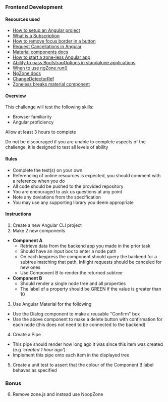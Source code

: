### Frontend Development

#### Resources used

- [How to setup an Angular project](https://angular.io/guide/setup-local)
- [What is a Subscription](https://rxjs.dev/guide/subscription)
- [How to remove focus border in a button](https://stackoverflow.com/questions/3397113/how-to-remove-focus-border-outline-around-text-input-boxes-chrome)
- [Request Cancellations in Angular](https://www.angularaddicts.com/p/unlock-the-power-of-http-request-cancellation)
- [Material components docs](https://material.angular.io/components/categories)
- [How to start a zone-less Angular app](https://medium.com/@kamil.galek/mythical-angular-tutorial-how-to-start-zone-less-angular-app-ff19107290bf)
- [Ability to pass BootstrapOptions in standalone applications](https://github.com/angular/angular/issues/47538)
- [When to use ngZone.run()](https://stackoverflow.com/questions/51455545/when-to-use-ngzone-run)
- [NgZone docs](https://angular.io/api/core/NgZone)
- [ChangeDetectorRef](https://angular.io/api/core/ChangeDetectorRef)
- [Zoneless breaks material component](https://github.com/angular/components/issues/28575)

#### Overview

This challenge will test the following skills:

- Browser familiarity
- Angular proficiency

Allow at least 3 hours to complete

Do not be discouraged if you are unable to complete aspects of the challenge, it is designed to test all levels of ability

#### Rules

- Complete the test(s) on your own
- Referencing of online resources is expected, you should comment with a reference when you do
- All code should be pushed to the provided repository
- You are encouraged to ask us questions at any point
- Note any deviations from the specification
- You may use any supporting library you deem appropriate

#### Instructions

1.  Create a new Angular CLI project
2.  Make 2 new components 

- **Component A**
  - Retrieve data from the backend app you made in the prior task
  - Should have an input box to enter a node path
  - On each keypress the component should query the backend for a subtree matching that path. Inflight requests should be canceled for new ones
  - Use Component B to render the returned subtree
- **Component B**
  - Should render a single node tree and all properties
  - The label of a property should be GREEN if the value is greater than 10

3.  Use Angular Material for the following

- Use the Dialog component to make a reusable "Confirm" box
- Use the above component to make a delete button with confirmation for each node (this does not need to be connected to the backend)

4.  Create a Pipe

- This pipe should render how long ago it was since this item was created (e.g _'created 1 hour ago'_)
- Implement this pipe onto each item in the displayed tree

5.  Create a unit test to assert that the colour of the Component B label behaves as specified

### Bonus

6.  Remove zone.js and instead use NoopZone
